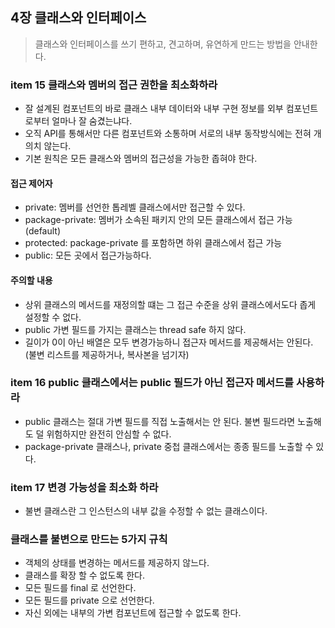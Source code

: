 ## 4장 클래스와 인터페이스 
> 클래스와 인터페이스를 쓰기 편하고, 견고하며, 유연하게 만드는 방법을 안내한다. 

### item 15 클래스와 멤버의 접근 권한을 최소화하라
- 잘 설계된 컴포넌트의 바로 클래스 내부 데이터와 내부 구현 정보를 외부 컴포넌트로부터 얼마나 잘 숨겼는냐다.
- 오직 API를 통해서만 다른 컴포넌트와 소통하며 서로의 내부 동작방식에는 전혀 개의치 않는다.
- 기본 원칙은 모든 클래스와 멤버의 접근성을 가능한 좁혀야 한다. 

#### 접근 제어자 
- private: 멤버를 선언한 톱레벨 클래스에서만 접근할 수 있다. 
- package-private: 멤버가 소속된 패키지 안의 모든 클래스에서 접근 가능 (default)
- protected: package-private 를 포함하면 하위 클래스에서 접근 가능
- public: 모든 곳에서 접근가능하다.

#### 주의할 내용 
- 상위 클래스의 메서드를 재정의할 떄는 그 접근 수준을 상위 클래스에서도다 좁게 설정할 수 없다.
- public 가변 필드를 가지는 클래스는 thread safe 하지 않다. 
- 길이가 0이 아닌 배열은 모두 변경가능하니 접근자 메서드를 제공해서는 안된다. (불변 리스트를 제공하거나, 복사본을 넘기자)

### item 16 public 클래스에서는 public 필드가 아닌 접근자 메서드를 사용하라 
- public 클래스는 절대 가변 필드를 직접 노출해서는 안 된다. 불변 필드라면 노출해도 덜 위험하지만 완전히 안심할 수 없다. 
- package-private 클래스나, private 중첩 클래스에서는 종종 필드를 노출할 수 있다. 

### item 17 변경 가능성을 최소화 하라 
- 불변 클래스란 그 인스턴스의 내부 값을 수정할 수 없는 클래스이다. 

### 클래스를 불변으로 만드는 5가지 규칙
- 객체의 상태를 변경하는 메서드를 제공하지 않느다. 
- 클래스를 확장 할 수 없도록 한다. 
- 모든 필드를 final 로 선언한다. 
- 모든 필드를 private 으로 선언한다. 
- 자신 외에는 내부의 가변 컴포넌트에 접근할 수 없도록 한다. 
